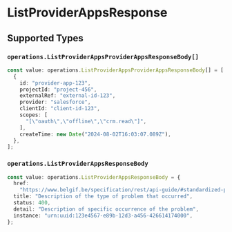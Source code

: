 # ListProviderAppsResponse


## Supported Types

### `operations.ListProviderAppsProviderAppsResponseBody[]`

```typescript
const value: operations.ListProviderAppsProviderAppsResponseBody[] = [
  {
    id: "provider-app-123",
    projectId: "project-456",
    externalRef: "external-id-123",
    provider: "salesforce",
    clientId: "client-id-123",
    scopes: [
      "[\"oauth\",\"offline\",\"crm.read\"]",
    ],
    createTime: new Date("2024-08-02T16:03:07.089Z"),
  },
];
```

### `operations.ListProviderAppsResponseBody`

```typescript
const value: operations.ListProviderAppsResponseBody = {
  href:
    "https://www.belgif.be/specification/rest/api-guide/#standardized-problem-types",
  title: "Description of the type of problem that occurred",
  status: 400,
  detail: "Description of specific occurrence of the problem",
  instance: "urn:uuid:123e4567-e89b-12d3-a456-426614174000",
};
```


